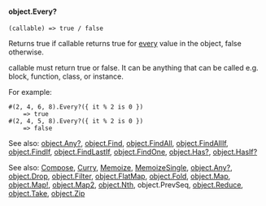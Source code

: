 #### object.Every?

``` suneido
(callable) => true / false
```

Returns true if callable returns true for <u>every</u> value in the object, false otherwise.

callable must return true or false. It can be anything that can be called e.g. block, function, class, or instance.

For example:

``` suneido
#(2, 4, 6, 8).Every?({ it % 2 is 0 })
    => true
#(2, 4, 5, 8).Every?({ it % 2 is 0 })
    => false
```


See also:
[object.Any?](<object.Any?.md>),
[object.Find](<object.Find.md>),
[object.FindAll](<object.FindAll.md>),
[object.FindAllIf](<object.FindAllIf.md>),
[object.FindIf](<object.FindIf.md>),
[object.FindLastIf](<object.FindLastIf.md>),
[object.FindOne](<object.FindOne.md>),
[object.Has?](<object.Has?.md>),
[object.HasIf?](<object.HasIf?.md>)



See also:
[Compose](<../Compose.md>),
[Curry](<../Curry.md>),
[Memoize](<../Memoize.md>),
[MemoizeSingle](<../MemoizeSingle.md>),
[object.Any?](<object.Any?.md>),
[object.Drop](<object.Drop.md>),
[object.Filter](<object.Filter.md>),
[object.FlatMap](<object.FlatMap.md>),
[object.Fold](<object.Fold.md>),
[object.Map](<object.Map.md>),
[object.Map!](<object.Map!.md>),
[object.Map2](<object.Map2.md>),
[object.Nth](<object.Nth.md>),
object.PrevSeq,
[object.Reduce](<object.Reduce.md>),
[object.Take](<object.Take.md>),
[object.Zip](<object.Zip.md>)

